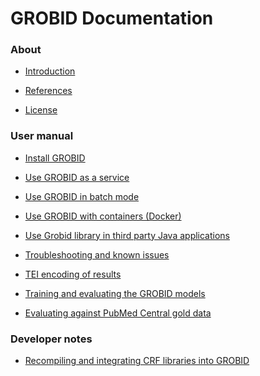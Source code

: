 <h1>GROBID Documentation</h1>


<h3>About</h3>

* [Introduction](Introduction.md)

* [References](References.md)

* [License](License.md)

<h3>User manual</h3>

* [Install GROBID](Install-Grobid.md)

* [Use GROBID as a service](Grobid-service.md)

* [Use GROBID in batch mode](Grobid-batch.md)

* [Use GROBID with containers (Docker)](Grobid-docker.md)

* [Use Grobid library in third party Java applications](Grobid-java-library.md)

* [Troubleshooting and known issues](Troubleshooting.md)

* [TEI encoding of results](TEI-encoding-of-results.md)

* [Training and evaluating the GROBID models](Training-the-models-of-Grobid.md)

* [Evaluating against PubMed Central gold data](Evaluation-against-a-PubMedCentral-set.md)

<h3>Developer notes</h3>

* [Recompiling and integrating CRF libraries into GROBID](Recompiling-and-integrating-CRF-libraries.md)

